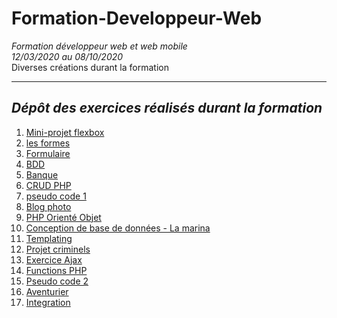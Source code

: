 # Formation-Developpeur-Web
*Formation développeur web et web mobile*  
*12/03/2020 au 08/10/2020*  
Diverses créations durant la formation  

------------------------------------
## *Dépôt des exercices réalisés durant la formation*  

1. [Mini-projet flexbox](01_flexbox1)  
2. [les formes](02_les_formes)  
3. [Formulaire](03_formulaire_vardump)   
4. [BDD](04_BDD)  
5. [Banque](05_banque)  
6. [CRUD PHP](06_CRUD_PHP)  
7. [pseudo code 1](07_pseudo_code1)  
8. [Blog photo](08_blog_photo)  
9. [PHP Orienté Objet](09_poo)  
10. [Conception de base de données - La marina](10_la_marina)  
11. [Templating](11_templating)  
12. [Projet criminels](12_criminels)  
13. [Exercice Ajax](13_exo_ajax)  
14. [Functions PHP](14_fonctions_php)  
15. [Pseudo code 2](15_pseudo_code2)  
16. [Aventurier](16_aventurier)  
17. [Integration](17_exercice_integration)  

